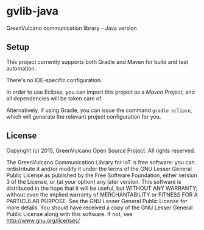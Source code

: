 # gvlib-java
GreenVulcano communication library - Java version

## Setup
This project currently supports both Gradle and Maven for build and test
automation.

There's no IDE-specific configuration.

In order to use Eclipse, you can import this project as a *Maven Project*,
and all dependencies will be taken care of.

Alternatively, if using Gradle, you can issue the command `gradle eclipse`,
which will generate the relevant project configuration for you.

## License
Copyright (c) 2015, GreenVulcano Open Source Project. All rights reserved.

The GreenVulcano Communication Library for IoT is free software: you can
redistribute it and/or modify it under the terms of the GNU Lesser General
Public License as published by the Free Software Foundation, either version
3 of the License, or (at your option) any later version. This software is
distributed in the hope that it will be useful, but WITHOUT ANY WARRANTY;
without even the implied warranty of MERCHANTABILITY or FITNESS FOR A
PARTICULAR PURPOSE. See the GNU Lesser General Public License for more details.
You should have received a copy of the GNU Lesser General Public License along
with this software. If not, see http://www.gnu.org/licenses/